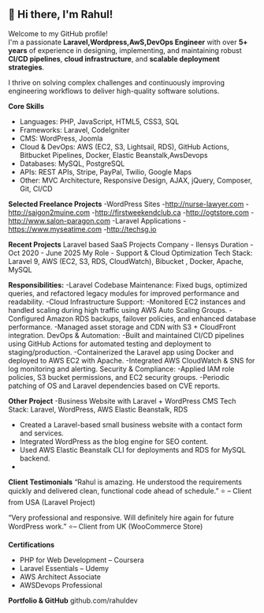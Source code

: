 ## 👋 Hi there, I'm Rahul!

Welcome to my GitHub profile!  
I'm a passionate **Laravel,Wordpress,AwS,DevOps Engineer** with over **5+ years** of experience in designing, implementing, and maintaining robust **CI/CD pipelines**, **cloud infrastructure**, and **scalable deployment strategies**.

I thrive on solving complex challenges and continuously improving engineering workflows to deliver high-quality software solutions.

**Core Skills**
- Languages: PHP, JavaScript, HTML5, CSS3, SQL
- Frameworks: Laravel, CodeIgniter
- CMS: WordPress, Joomla
- Cloud & DevOps: AWS (EC2, S3, Lightsail, RDS), GitHub Actions, Bitbucket Pipelines, Docker, Elastic Beanstalk,AwsDevops
- Databases: MySQL, PostgreSQL
- APIs: REST APIs, Stripe, PayPal, Twilio, Google Maps
- Other: MVC Architecture, Responsive Design, AJAX, jQuery, Composer, Git, CI/CD
  
**Selected Freelance Projects**
-WordPress Sites
-http://nurse-lawyer.com
-http://saigon2muine.com
-http://firstweekendclub.ca
-http://ogtstore.com
-http://www.salon-paragon.com
-Laravel Applications
-https://www.myseatime.com
-http://techsg.io

**Recent Projects**
Laravel based SaaS  Projects
Company - Ilensys
Duration - Oct 2020 - June 2025 
My Role - Support & Cloud Optimization
Tech Stack: Laravel 9, AWS (EC2, S3, RDS, CloudWatch), Bibucket , Docker, Apache, MySQL

**Responsibilities:**
-Laravel Codebase Maintenance: Fixed bugs, optimized queries, and refactored legacy modules for improved performance and readability.
-Cloud Infrastructure Support:
-Monitored EC2 instances and handled scaling during high traffic using AWS Auto Scaling Groups.
-Configured Amazon RDS backups, failover policies, and enhanced database performance.
-Managed asset storage and CDN with S3 + CloudFront integration.
DevOps & Automation:
-Built and maintained CI/CD pipelines using GitHub Actions for automated testing and deployment to staging/production.
-Containerized the Laravel app using Docker and deployed to AWS EC2 with Apache.
-Integrated AWS CloudWatch & SNS for log monitoring and alerting.
Security & Compliance:
-Applied IAM role policies, S3 bucket permissions, and EC2 security groups.
-Periodic patching of OS and Laravel dependencies based on CVE reports.
    

**Other Project**
-Business Website with Laravel + WordPress CMS
Tech Stack: Laravel, WordPress, AWS Elastic Beanstalk, RDS
- Created a Laravel-based small business website with a contact form and services.
- Integrated WordPress as the blog engine for SEO content.
- Used AWS Elastic Beanstalk CLI for deployments and RDS for MySQL backend.
- 
**Client Testimonials**
“Rahul is amazing. He understood the requirements quickly and delivered clean, functional code ahead of schedule.”
⭐ – Client from USA (Laravel Project)

“Very professional and responsive. Will definitely hire again for future WordPress work.”
⭐– Client from UK (WooCommerce Store)

**Certifications**
- PHP for Web Development – Coursera
- Laravel Essentials – Udemy
- AWS Architect Associate
- AWSDevops Professional

**Portfolio & GitHub**
github.com/rahuldev



